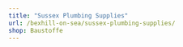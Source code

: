 ```yaml
---
title: "Sussex Plumbing Supplies"
url: /bexhill-on-sea/sussex-plumbing-supplies/
shop: Baustoffe
---
```

